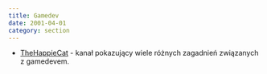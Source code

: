 ```yaml
---
title: Gamedev
date: 2001-04-01
category: section
---
```


*   [TheHappieCat](https://www.youtube.com/user/TheHappieCat) - kanał pokazujący wiele różnych zagadnień związanych z gamedevem.
